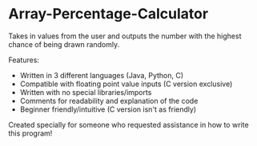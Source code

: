 # Array-Percentage-Calculator
Takes in values from the user and outputs the number with the highest chance of being drawn randomly.

Features:
- Written in 3 different languages (Java, Python, C)
- Compatible with floating point value inputs (C version exclusive)
- Written with no special libraries/imports
- Comments for readability and explanation of the code
- Beginner friendly/intuitive (C version isn't as friendly)

Created specially for someone who requested assistance in how to write this program!

